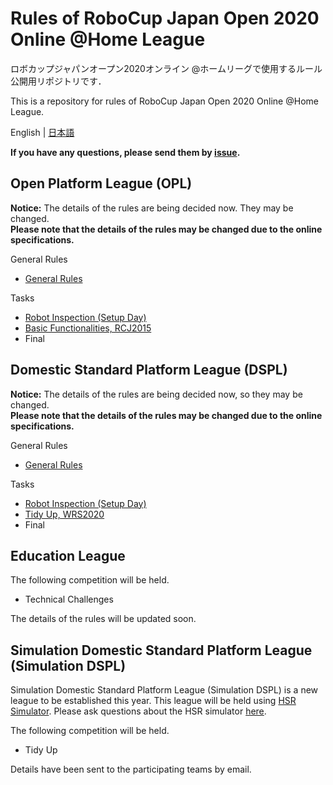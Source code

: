 # Rules of RoboCup Japan Open 2020 Online @Home League
ロボカップジャパンオープン2020オンライン @ホームリーグで使用するルール公開用リポジトリです．  

This is a repository for rules of RoboCup Japan Open 2020 Online @Home League. 

English | [日本語](README.md)


**If you have any questions, please send them by [issue](https://github.com/RoboCupAtHomeJP/Rule2020/issues).**


## Open Platform League (OPL)
**Notice:** The details of the rules are being decided now. They may be changed.  
**Please note that the details of the rules may be changed due to the online specifications.**

General Rules
- [General Rules](rules/generalrules_en.md) <!-- （[Japanese version](rules/generalrules_ja.md)） -->

Tasks
- [Robot Inspection (Setup Day)](rules/robotinspection_en.md) <!-- （[Japanese version](rules/robotinspection_ja.md)） -->
- [Basic Functionalities, RCJ2015](rules/basicfunctionalities_en.md) <!-- （[Japanese version](rules/basicfunctionalities_ja.md)） -->
- Final


## Domestic Standard Platform League (DSPL)
**Notice:** The details of the rules are being decided now, so they may be changed.  
**Please note that the details of the rules may be changed due to the online specifications.**

General Rules
- [General Rules](rules/generalrules_en.md) <!-- （[Japanese version](rules/generalrules_ja.md)） -->

Tasks
- [Robot Inspection (Setup Day)](rules/robotinspection_en.md) <!-- （[Japanese version](rules/robotinspection_ja.md)） -->
- [Tidy Up, WRS2020](rules/tidyup_en.md) <!-- （[Japanese version](rules/tidyup_ja.md)） -->
- Final

## Education League
The following competition will be held.
- Technical Challenges

The details of the rules will be updated soon.

## Simulation Domestic Standard Platform League (Simulation DSPL)
Simulation Domestic Standard Platform League (Simulation DSPL) is a new league to be established this year. This league will be held using [HSR Simulator](https://github.com/hsr-project/tmc_wrs_docker/blob/master/README.md). Please ask questions about the HSR simulator [here](https://github.com/hsr-project/tmc_wrs_docker/issues).

The following competition will be held.
- Tidy Up

Details have been sent to the participating teams by email.
